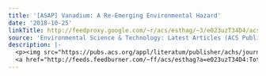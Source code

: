 ```yaml
---
title: '[ASAP] Vanadium: A Re-Emerging Environmental Hazard'
date: '2018-10-25'
linkTitle: http://feedproxy.google.com/~r/acs/esthag/~3/e023uzT34D4/acs.est.8b05560
source: 'Environmental Science & Technology: Latest Articles (ACS Publications)'
description: |-
  <p><img src="https://pubs.acs.org/appl/literatum/publisher/achs/journals/content/esthag/0/esthag.ahead-of-print/acs.est.8b05560/20181025/images/medium/es-2018-055607_0002.gif" alt="TOC Graphic"/></p><div><cite>Environmental Science & Technology</cite></div><div>DOI: 10.1021/acs.est.8b05560</div><div class="feedflare">
  <a href="http://feeds.feedburner.com/~ff/acs/esthag?a=e023uzT34D4:TotEqDrGhPQ:yIl2AUoC8zA"><img src="http://feeds.feedburner.com/~ff/acs/esthag?d=yIl2AUoC8zA" border="0"></img></a>
---
```


